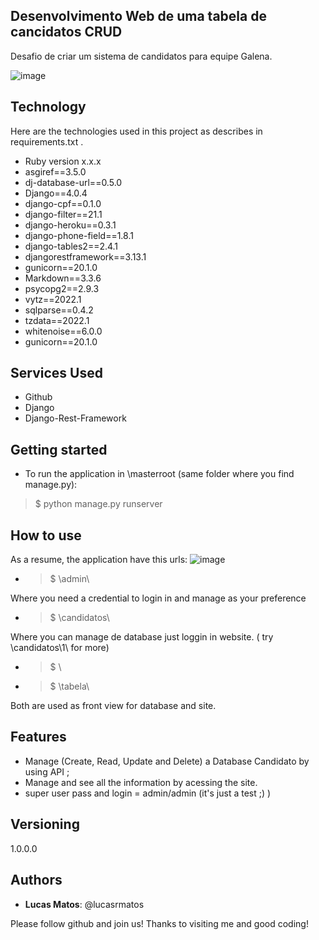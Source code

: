 
 
## Desenvolvimento Web de uma tabela de cancidatos CRUD
 
Desafio de criar um sistema de candidatos para equipe Galena.

![image](https://user-images.githubusercontent.com/39964162/166125101-bd5b2ac3-3425-4377-b62a-19d6b494a280.png)
 
## Technology
 
Here are the technologies used in this project as describes in requirements.txt .
 
* Ruby version  x.x.x
* asgiref==3.5.0
* dj-database-url==0.5.0
* Django==4.0.4
* django-cpf==0.1.0
* django-filter==21.1
* django-heroku==0.3.1
* django-phone-field==1.8.1
* django-tables2==2.4.1
* djangorestframework==3.13.1
* gunicorn==20.1.0
* Markdown==3.3.6
* psycopg2==2.9.3
* vytz==2022.1
* sqlparse==0.4.2
* tzdata==2022.1
* whitenoise==6.0.0
* gunicorn==20.1.0
 
 
## Services Used
 
* Github
* Django
* Django-Rest-Framework

 
## Getting started
 
* To run the application in \masterroot (same folder where you find manage.py):
>    $ python manage.py runserver

 
## How to use
 
As a resume, the application have this urls:
 ![image](https://user-images.githubusercontent.com/39964162/166124828-2e1893b0-3e59-4ec7-9b39-c7227fa299af.png)

*  >    $ \admin\

Where you need a credential to login in and manage as your preference

* >    $  \candidatos\

Where you can manage de database just loggin in website. ( try \candidatos\1\ for more)

*  >    $ \\
*  >    $ \tabela\

Both are used as front view for database and site.

## Features
 
  - Manage (Create, Read, Update and Delete) a Database Candidato by using API ;
  - Manage and see all the information by acessing the site.
  - super user pass and login = admin/admin (it's just a test ;) )
 
 
## Versioning
 
1.0.0.0
 
 
## Authors
 
* **Lucas Matos**: @lucasrmatos
 
 
Please follow github and join us!
Thanks to visiting me and good coding!
